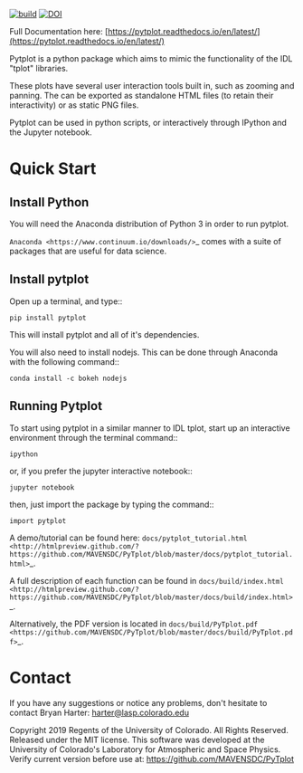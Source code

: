[![build](https://github.com/MAVENSDC/PyTplot/workflows/build/badge.svg)](https://github.com/MAVENSDC/PyTplot/actions)
[![DOI](https://zenodo.org/badge/68843190.svg)](https://zenodo.org/badge/latestdoi/68843190)

Full Documentation here: [https://pytplot.readthedocs.io/en/latest/](https://pytplot.readthedocs.io/en/latest/) 


Pytplot is a python package which aims to mimic the functionality of the IDL "tplot" libraries. 

These plots have several user interaction tools built in, such as zooming and panning.  The can be exported as standalone HTML files (to retain their interactivity) or as static PNG files.    

Pytplot can be used in python scripts, or interactively through IPython and the Jupyter notebook.  


Quick Start
===========

Install Python
---------------

You will need the Anaconda distribution of Python 3 in order to run pytplot.  

`Anaconda <https://www.continuum.io/downloads/>`_ comes with a suite of packages that are useful for data science. 


Install pytplot
----------------

Open up a terminal, and type::

	pip install pytplot
	
This will install pytplot and all of it's dependencies.  

You will also need to install nodejs.  This can be done through Anaconda with the following command::

	conda install -c bokeh nodejs

Running Pytplot
---------------

To start using pytplot in a similar manner to IDL tplot, start up an interactive environment through the terminal command::

	ipython 
	
or, if you prefer the jupyter interactive notebook::

	jupyter notebook
	
then, just import the package by typing the command::

	import pytplot

A demo/tutorial can be found here: `docs/pytplot_tutorial.html <http://htmlpreview.github.com/?https://github.com/MAVENSDC/PyTplot/blob/master/docs/pytplot_tutorial.html>`_.
	
A full description of each function can be found in `docs/build/index.html <http://htmlpreview.github.com/?https://github.com/MAVENSDC/PyTplot/blob/master/docs/build/index.html>`_.

Alternatively, the PDF version is located in `docs/build/PyTplot.pdf <https://github.com/MAVENSDC/PyTplot/blob/master/docs/build/PyTplot.pdf>`_.

Contact
=============

If you have any suggestions or notice any problems, don't hesitate to contact Bryan Harter: harter@lasp.colorado.edu 


Copyright 2019 Regents of the University of Colorado. All Rights Reserved.
Released under the MIT license.
This software was developed at the University of Colorado's Laboratory for Atmospheric and Space Physics.
Verify current version before use at: https://github.com/MAVENSDC/PyTplot
